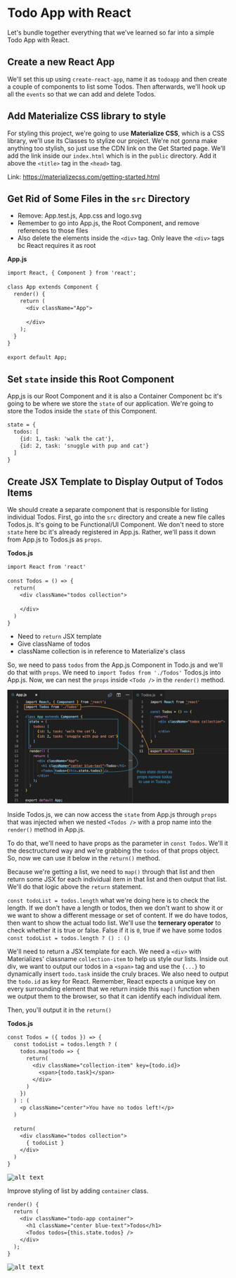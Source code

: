 # Todo App with React

Let's bundle together everything that we've learned so far into a simple Todo App with React.

## Create a new React App

We'll set this up using ```create-react-app```, name it as ```todoapp``` and then create a couple of components to list some Todos. Then afterwards, we'll hook up all the ```events``` so that we can add and delete Todos.

## Add Materialize CSS library to style

For styling this project, we're going to use **Materialize CSS**, which is a CSS library, we'll use its Classes to stylize our project. We're not gonna make anything too stylish, so just use the CDN link on the Get Started page. We'll add the link inside our ```index.html``` which is in the ```public``` directory. Add it above the ```<title>``` tag in the ```<head>``` tag.

Link: https://materializecss.com/getting-started.html

## Get Rid of Some Files in the ```src``` Directory

* Remove: App.test.js, App.css and logo.svg
* Remember to go into App.js, the Root Component, and remove references to those files
* Also delete the elements inside the ```<div>``` tag. Only leave the ```<div>``` tags bc React requires it as root

**App.js**
```
import React, { Component } from 'react';

class App extends Component {
  render() {
    return (
      <div className="App">

      </div>
    );
  }
}

export default App;
```
## Set ```state``` inside this Root Component

App,js is our Root Component and it is also a Container Component bc it's going to be where we store the ```state``` of our application. We're going to store the Todos inside the ```state``` of this Component.

```
state = {
  todos: [
    {id: 1, task: 'walk the cat'},
    {id: 2, task: 'snuggle with pup and cat'}
  ]
}
```

## Create JSX Template to Display Output of Todos Items

We should create a separate component that is responsible for listing individual Todos. First, go into the ```src``` directory and create a new file calles Todos.js. It's going to be Functional/UI Component. We don't need to store ```state``` here bc it's already registered in App.js. Rather, we'll pass it down from App.js to Todos.js as ```props```.

**Todos.js**
```
import React from 'react'

const Todos = () => {
  return(
    <div className="todos collection">
      
    </div>
  )
}
```

* Need to ```return``` JSX template
* Give className of todos
* className collection is in reference to Materialize's class

So, we need to pass ```todos``` from the App.js Component in Todo.js and we'll do that with ```props```. We need to ```import Todos from './Todos'``` Todos.js into App.js. Now, we can nest the ```props``` inside ```<Todo />``` in the ```render()``` method.

<kbd>![alt text](img/stateasprops.png "screenshot")</kbd>

Inside Todos.js, we can now access the ```state``` from App.js through ```props``` that was injected when we nested ```<Todos />``` with a prop name into the ```render()``` method in App.js. 

To do that, we'll need to have props as the parameter in ```const Todos```. We'll it the desctructured way and we're grabbing the ```todos``` of that props object. So, now we can use it below in the ```return()``` method.

Because we're getting a list, we need to ```map()``` through that list and then return some JSX for each individual item in that list and then output that list. We'll do that logic above the ```return``` statement.

```const todoList = todos.length``` what we're doing here is to check the length. If we don't have a length or todos, then we don't want to show it or we want to show a different message or set of content. If we do have todos, then want to show the actual todo list. We'll use the **ternerary operator** to check whether it is true or false. False if it is ```0```, true if we have some todos ```const todoList = todos.length ? () : ()```

We'll need to return a JSX template for each. We need a ```<div>``` with Materializes' classname ```collection-item``` to help us style our lists. Inside out div, we want to output our todos in a ```<span>``` tag and use the ```{...}``` to dynamically insert ```todo.task``` inside the cruly braces. We also need to output the ```todo.id``` as key for React. Remember, React expects a unique key on every surrounding element that we return inside this ```map()``` function when we output them to the browser, so that it can identify each individual item.

Then, you'll output it in the ```return()```

**Todos.js**
```
const Todos = ({ todos }) => {
  const todoList = todos.length ? (
    todos.map(todo => {
      return(
        <div className="collection-item" key={todo.id}>
          <span>{todo.task}</span>
        </div>
      )
    })
  ) : (
    <p className="center">You have no todos left!</p>
  )

  return(
    <div className="todos collection">
      { todoList }
    </div>
  )
}
```

<kbd>![alt text](img/displaytodos.png "screenshot")</kbd>

Improve styling of list by adding ```container``` class.

```
render() {
  return (
    <div className="todo-app container">
      <h1 className="center blue-text">Todos</h1>
      <Todos todos={this.state.todos} />
    </div>
  );
}
```

<kbd>![alt text](img/addcontainer.png "screenshot")</kbd>
